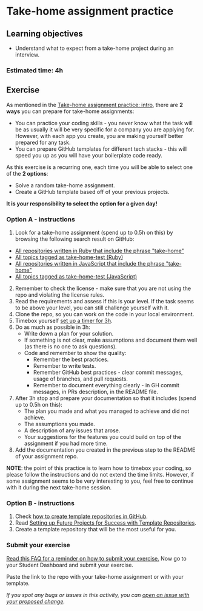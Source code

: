 # Take-home assignment practice

## Learning objectives

- Understand what to expect from a take-home project during an interview.

### Estimated time: 4h

## Exercise

As mentioned in the [Take-home assignment practice: intro](https://github.com/microverseinc/curriculum-professional-skills/blob/main/job-search/take-home-assignments/take_home_prep.md), there are **2 ways** you can prepare for take-home assignments:

- You can practice your coding skills - you never know what the task will be as usually it will be very specific for a company you are applying for. However, with each app you create, you are making yourself better prepared for any task.
- You can prepare GitHub templates for different tech stacks - this will speed you up as you will have your boilerplate code ready.

As this exercise is a recurring one, each time you will be able to select one of the **2 options**:

- Solve a random take-home assignment.
- Create a GitHub template based off of your previous projects.

**It is your responsibility to select the option for a given day!**

### Option A - instructions

1. Look for a take-home assignment (spend up to 0.5h on this) by browsing the following search result on GitHub:

- [All repositories written in Ruby that include the phrase "take-home"](https://github.com/search?l=Ruby&q=take-home&type=Repositories)
- [All topics tagged as take-home-test (Ruby)](https://github.com/topics/take-home-test?l=ruby)
- [All repositories written in JavaScript that include the phrase "take-home"](https://github.com/search?l=JavaScript&q=take-home&type=Repositories)
- [All topics tagged as take-home-test (JavaScript)](https://github.com/topics/take-home-test?l=javascript)

2. Remember to check the license - make sure that you are not using the repo and violating the license rules.
3. Read the requirements and assess if this is your level. If the task seems to be above your level, you can still challenge yourself with it.
4. Clone the repo, so you can work on the code in your local environment.
5. Timebox yourself [set up a timer for 3h](https://vclock.com/timer/#countdown=03:00:00&title=Take-home+assignment+practice&sound=xylophone&loop=1).
6. Do as much as possible in 3h:
   - Write down a plan for your solution.
   - If something is not clear, make assumptions and document them well (as there is no one to ask questions).
   - Code and remember to show the quality:
     - Remember the best practices.
     - Remember to write tests.
     - Remember GitHub best practices - clear commit messages, usage of branches, and pull requests.
     - Remember to document everything clearly - in GH commit messages, in PRs description, in the README file.
7. After 3h stop and prepare your documentation so that it includes (spend up to 0.5h on this):
   - The plan you made and what you managed to achieve and did not achieve.
   - The assumptions you made.
   - A description of any issues that arose.
   - Your suggestions for the features you could build on top of the assignment if you had more time.
8. Add the documentation you created in the previous step to the README of your assignment repo.

**NOTE**: the point of this practice is to learn how to timebox your coding, so please follow the instructions and do not extend the time limits. However, if some assignment seems to be very interesting to you, feel free to continue with it during the next take-home session.

### Option B - instructions

1. Check [how to create template repositories in GitHub](https://docs.github.com/en/repositories/creating-and-managing-repositories/creating-a-template-repository).
2. Read [Setting up Future Projects for Success with Template Repositories](https://sparkbox.com/foundry/how_to_build_github_starter_templates_for_Eleventy_to_make_your_projects_easier).
3. Create a template repository that will be the most useful for you.

### Submit your exercise

[Read this FAQ for a reminder on how to submit your exercise.](https://microverse.zendesk.com/hc/en-us/articles/360061344234)
Now go to your Student Dashboard and submit your exercise.

Paste the link to the repo with your take-home assignment or with your template.

_If you spot any bugs or issues in this activity, you can [open an issue with your proposed change](https://github.com/microverseinc/curriculum-transversal-skills/blob/main/git-github/articles/open_issue.md)._
